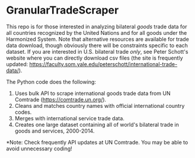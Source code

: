 # GranularTradeScraper

This repo is for those interested in analyzing bilateral _goods_ trade data for all countries recognized by the United Nations and for all goods under the Harmonized System. Note that alternative resources are available for trade data download, though obviously there will be constraints specific to each dataset. If you are interested in U.S. bilateral trade *only*, see Peter Schott's website where you can directly download csv files (the site is frequently updated: https://faculty.som.yale.edu/peterschott/international-trade-data/).

The Python code does the following:
1. Uses bulk API to scrape international goods trade data from UN Comtrade (https://comtrade.un.org/).
2. Cleans and matches country names with official international country codes.
3. Merges with international service trade data.
4. Creates one large dataset containing all of world's bilateral trade in goods and services, 2000-2014.

*Note: Check frequently API updates at UN Comtrade. You may be able to avoid unnecessary coding!
